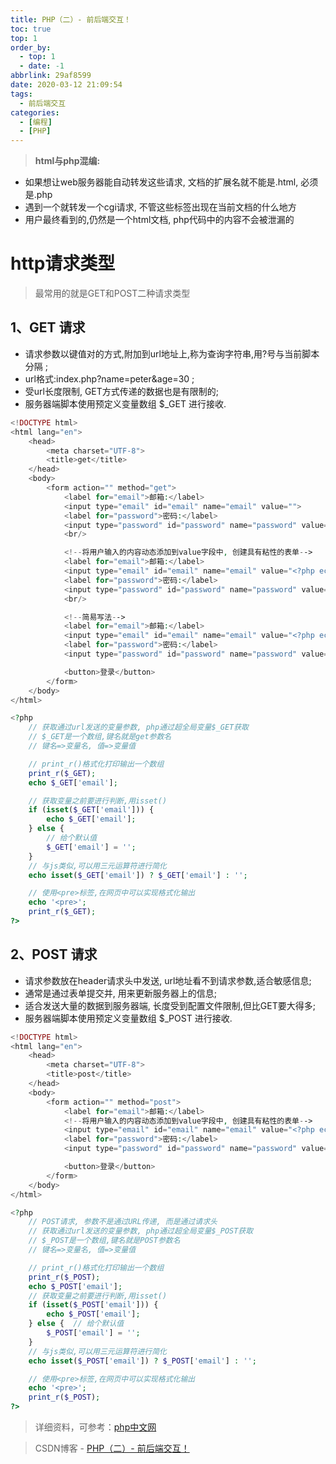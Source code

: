 ```yaml
---
title: PHP（二）- 前后端交互！
toc: true
top: 1
order_by:
  - top: 1
  - date: -1
abbrlink: 29af8599
date: 2020-03-12 21:09:54
tags:
  - 前后端交互
categories:
  - [编程]
  - [PHP]
---
```



> **html与php混编:**
<!-- more -->
- 如果想让web服务器能自动转发这些请求, 文档的扩展名就不能是.html, 必须是.php
- 遇到一个<?php ?>就转发一个cgi请求, 不管这些标签出现在当前文档的什么地方
- 用户最终看到的,仍然是一个html文档, php代码中的内容不会被泄漏的


# http请求类型
> 最常用的就是GET和POST二种请求类型

## 1、GET 请求

 - 请求参数以键值对的方式,附加到url地址上,称为查询字符串,用?号与当前脚本分隔 ;
 - url格式:index.php?name=peter&age=30 ;
 - 受url长度限制, GET方式传递的数据也是有限制的;
 - 服务器端脚本使用预定义变量数组 $_GET 进行接收.

```php
<!DOCTYPE html>
<html lang="en">
	<head>
		<meta charset="UTF-8">
		<title>get</title>
	</head>
	<body>
		<form action="" method="get">
			<label for="email">邮箱:</label>
			<input type="email" id="email" name="email" value="">
			<label for="password">密码:</label>
			<input type="password" id="password" name="password" value="">
			<br/>

			<!--将用户输入的内容动态添加到value字段中, 创建具有粘性的表单-->
			<label for="email">邮箱:</label>
			<input type="email" id="email" name="email" value="<?php echo isset($_GET['email']) ? $_GET['email'] : ''; ?>">
			<label for="password">密码:</label>
			<input type="password" id="password" name="password" value="<?php echo isset($_GET['password']) ? $_GET['password'] : '';?>">
			<br/>

			<!--简易写法-->
			<label for="email">邮箱:</label>
			<input type="email" id="email" name="email" value="<?php echo $_GET['email'] ?? ''; ?>">
			<label for="password">密码:</label>
			<input type="password" id="password" name="password" value="<?php echo $_GET['password'] ?? ''; ?>">

			<button>登录</button>
		</form>
	</body>
</html>

<?php
	// 获取通过url发送的变量参数, php通过超全局变量$_GET获取
	// $_GET是一个数组,键名就是get参数名
	// 键名=>变量名, 值=>变量值

	// print_r()格式化打印输出一个数组
	print_r($_GET);
	echo $_GET['email'];

	// 获取变量之前要进行判断,用isset()
	if (isset($_GET['email'])) {
		echo $_GET['email'];
	} else {
		// 给个默认值
		$_GET['email'] = '';
	}
	// 与js类似,可以用三元运算符进行简化
	echo isset($_GET['email']) ? $_GET['email'] : '';

	// 使用<pre>标签,在网页中可以实现格式化输出
	echo '<pre>';
	print_r($_GET);
?>
```

## 2、POST 请求
- 请求参数放在header请求头中发送, url地址看不到请求参数,适合敏感信息;
- 通常是通过表单提交并, 用来更新服务器上的信息;
- 适合发送大量的数据到服务器端, 长度受到配置文件限制,但比GET要大得多;
- 服务器端脚本使用预定义变量数组 $_POST 进行接收.

```php
<!DOCTYPE html>
<html lang="en">
	<head>
		<meta charset="UTF-8">
		<title>post</title>
	</head>
	<body>
		<form action="" method="post">
			<label for="email">邮箱:</label>
			<!--将用户输入的内容动态添加到value字段中, 创建具有粘性的表单-->
			<input type="email" id="email" name="email" value="<?php echo isset($_POST['email']) ? $_POST['email'] : ''; ?>">
			<label for="password">密码:</label>
			<input type="password" id="password" name="password" value="<?php echo isset($_POST['email']) ? $_POST['email'] : '';?>">

			<button>登录</button>
		</form>
	</body>
</html>

<?php
	// POST请求, 参数不是通过URL传递, 而是通过请求头
	// 获取通过url发送的变量参数, php通过超全局变量$_POST获取
	// $_POST是一个数组,键名就是POST参数名
	// 键名=>变量名, 值=>变量值

	// print_r()格式化打印输出一个数组
	print_r($_POST);
	echo $_POST['email'];
	// 获取变量之前要进行判断,用isset()
	if (isset($_POST['email'])) {
		echo $_POST['email'];
	} else {  // 给个默认值
		$_POST['email'] = '';
	}
	// 与js类似,可以用三元运算符进行简化
	echo isset($_POST['email']) ? $_POST['email'] : '';

	// 使用<pre>标签,在网页中可以实现格式化输出
	echo '<pre>';
	print_r($_POST);
?>
```


> 详细资料，可参考：[php中文网](https://www.php.cn/)




> CSDN博客 - [PHP（二）- 前后端交互！](https://blog.csdn.net/weixin_41599858/article/details/102539707)
